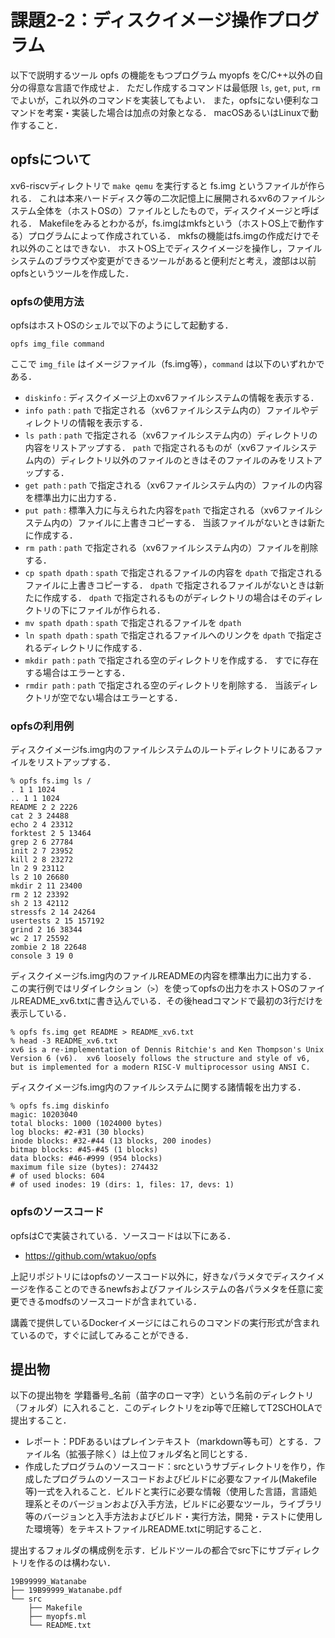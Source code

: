 # 課題2-2：ディスクイメージ操作プログラム

以下で説明するツール opfs の機能をもつプログラム myopfs をC/C++以外の自分の得意な言語で作成せよ．
ただし作成するコマンドは最低限 `ls`, `get`, `put`, `rm` でよいが，これ以外のコマンドを実装してもよい．
また，opfsにない便利なコマンドを考案・実装した場合は加点の対象となる．
macOSあるいはLinuxで動作すること．

## opfsについて
xv6-riscvディレクトリで `make qemu` を実行すると fs.img というファイルが作られる．
これは本来ハードディスク等の二次記憶上に展開されるxv6のファイルシステム全体を（ホストOSの）ファイルとしたもので，ディスクイメージと呼ばれる．
Makefileをみるとわかるが，fs.imgはmkfsという（ホストOS上で動作する）プログラムによって作成されている．
mkfsの機能はfs.imgの作成だけでそれ以外のことはできない．
ホストOS上でディスクイメージを操作し，ファイルシステムのブラウズや変更ができるツールがあると便利だと考え，渡部は以前opfsというツールを作成した．

### opfsの使用方法
opfsはホストOSのシェルで以下のようにして起動する．
```
opfs img_file command
```
ここで `img_file` はイメージファイル（fs.img等），`command` は以下のいずれかである．

* `diskinfo` : ディスクイメージ上のxv6ファイルシステムの情報を表示する．
* `info path` : `path` で指定される（xv6ファイルシステム内の）ファイルやディレクトリの情報を表示する．
* `ls path` : `path` で指定される（xv6ファイルシステム内の）ディレクトリの内容をリストアップする．
`path` で指定されるものが（xv6ファイルシステム内の）ディレクトリ以外のファイルのときはそのファイルのみをリストアップする．
* `get path` : `path` で指定される（xv6ファイルシステム内の）ファイルの内容を標準出力に出力する．
* `put path` : 標準入力に与えられた内容を`path` で指定される（xv6ファイルシステム内の）ファイルに上書きコピーする．
当該ファイルがないときは新たに作成する．
* `rm path` : `path` で指定される（xv6ファイルシステム内の）ファイルを削除する．
* `cp spath dpath` : `spath` で指定されるファイルの内容を `dpath` で指定されるファイルに上書きコピーする．
`dpath` で指定されるファイルがないときは新たに作成する．
`dpath` で指定されるものがディレクトリの場合はそのディレクトリの下にファイルが作られる．
* `mv spath dpath` : `spath` で指定されるファイルを `dpath` 
* `ln spath dpath` : `spath` で指定されるファイルへのリンクを `dpath` で指定されるディレクトリに作成する．
* `mkdir path` : `path` で指定される空のディレクトリを作成する．
すでに存在する場合はエラーとする．
* `rmdir path` : `path` で指定される空のディレクトリを削除する．
当該ディレクトリが空でない場合はエラーとする．

### opfsの利用例
ディスクイメージfs.img内のファイルシステムのルートディレクトリにあるファイルをリストアップする．
```
% opfs fs.img ls /
. 1 1 1024
.. 1 1 1024
README 2 2 2226
cat 2 3 24488
echo 2 4 23312
forktest 2 5 13464
grep 2 6 27784
init 2 7 23952
kill 2 8 23272
ln 2 9 23112
ls 2 10 26680
mkdir 2 11 23400
rm 2 12 23392
sh 2 13 42112
stressfs 2 14 24264
usertests 2 15 157192
grind 2 16 38344
wc 2 17 25592
zombie 2 18 22648
console 3 19 0
```

ディスクイメージfs.img内のファイルREADMEの内容を標準出力に出力する．
この実行例ではリダイレクション（`>`）を使ってopfsの出力をホストOSのファイルREADME_xv6.txtに書き込んでいる．その後headコマンドで最初の3行だけを表示している．
```
% opfs fs.img get README > README_xv6.txt
% head -3 README_xv6.txt
xv6 is a re-implementation of Dennis Ritchie's and Ken Thompson's Unix
Version 6 (v6).  xv6 loosely follows the structure and style of v6,
but is implemented for a modern RISC-V multiprocessor using ANSI C.
```

ディスクイメージfs.img内のファイルシステムに関する諸情報を出力する．
```
% opfs fs.img diskinfo
magic: 10203040
total blocks: 1000 (1024000 bytes)
log blocks: #2-#31 (30 blocks)
inode blocks: #32-#44 (13 blocks, 200 inodes)
bitmap blocks: #45-#45 (1 blocks)
data blocks: #46-#999 (954 blocks)
maximum file size (bytes): 274432
# of used blocks: 604
# of used inodes: 19 (dirs: 1, files: 17, devs: 1)
```

### opfsのソースコード
opfsはCで実装されている．ソースコードは以下にある．
* https://github.com/wtakuo/opfs

上記リポジトリにはopfsのソースコード以外に，好きなパラメタでディスクイメージを作ることのできるnewfsおよびファイルシステムの各パラメタを任意に変更できるmodfsのソースコードが含まれている．

講義で提供しているDockerイメージにはこれらのコマンドの実行形式が含まれているので，すぐに試してみることができる．

## 提出物
以下の提出物を 学籍番号_名前（苗字のローマ字）という名前のディレクトリ（フォルダ）に入れること．このディレクトリをzip等で圧縮してT2SCHOLAで提出すること．
* レポート：PDFあるいはプレインテキスト（markdown等も可）とする．ファイル名（拡張子除く）は上位フォルダ名と同じとする．
* 作成したプログラムのソースコード：srcというサブディレクトリを作り，作成したプログラムのソースコードおよびビルドに必要なファイル(Makefile等)一式を入れること．ビルドと実行に必要な情報（使用した言語，言語処理系とそのバージョンおよび入手方法，ビルドに必要なツール，ライブラリ等のバージョンと入手方法およびビルド・実行方法，開発・テストに使用した環境等）をテキストファイルREADME.txtに明記すること．

提出するフォルダの構成例を示す．ビルドツールの都合でsrc下にサブディレクトリを作るのは構わない．
```
19B99999_Watanabe
├── 19B99999_Watanabe.pdf
└── src
    ├── Makefile
    ├── myopfs.ml
    └── README.txt
```

